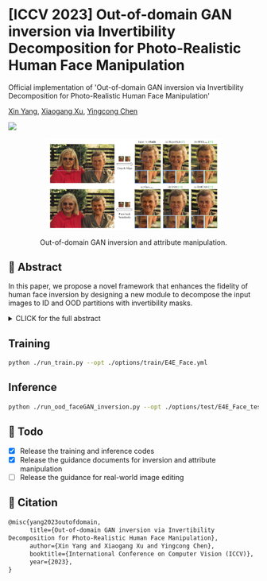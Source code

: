 # [ICCV 2023] Out-of-domain GAN inversion via Invertibility Decomposition for Photo-Realistic Human Face Manipulation
Official implementation of 'Out-of-domain GAN inversion via Invertibility Decomposition for Photo-Realistic Human Face Manipulation'

[Xin Yang](https://abnervictor.github.io/2023/06/12/Academic-Self-Intro.html), [Xiaogang Xu](https://xiaogang00.github.io), [Yingcong Chen](https://www.yingcong.me)

<a href='https://arxiv.org/abs/2212.09262'><img src='https://img.shields.io/badge/ArXiv-2212.09262-red'></a> 

<div align=center>
<img src="teaser.png" width="70%"/>  
  
Out-of-domain GAN inversion and attribute manipulation. 
</div>

## 🎏 Abstract

In this paper, we propose a novel framework that enhances the fidelity of human face inversion by designing a new module to decompose the input images to ID and OOD partitions with invertibility masks.

<details><summary>CLICK for the full abstract</summary>
  
> The fidelity of Generative Adversarial Networks (GAN) inversion is impeded by Out-Of-Domain (OOD) areas (e.g., background, accessories) in the image. Detecting the OOD areas beyond the generation ability of the pre-trained model and blending these regions with the input image can enhance fidelity. The ``invertibility mask" figures out these OOD areas, and existing methods predict the mask with the reconstruction error. However, the estimated mask is usually inaccurate due to the influence of the reconstruction error in the In-Domain (ID) area. In this paper, we propose a novel framework that enhances the fidelity of human face inversion by designing a new module to decompose the input images to ID and OOD partitions with invertibility masks. Unlike previous works, our invertibility detector is simultaneously learned with a spatial alignment module. We iteratively align the generated features to the input geometry and reduce the reconstruction error in the ID regions. Thus, the OOD areas are more distinguishable and can be precisely predicted. Then, we improve the fidelity of our results by blending the OOD areas from the input image with the ID GAN inversion results. Our method produces photo-realistic results for real-world human face image inversion and manipulation. Extensive experiments demonstrate our method's superiority over existing methods in the quality of GAN inversion and attribute manipulation.

</details>

## Training

```bash
python ./run_train.py --opt ./options/train/E4E_Face.yml
```

## Inference

```bash
python ./run_ood_faceGAN_inversion.py --opt ./options/test/E4E_Face_test.yml
```

## 🚧 Todo

- [x] Release the training and inference codes
- [x] Release the guidance documents for inversion and attribute manipulation
- [ ] Release the guidance for real-world image editing

## 📍 Citation 

```
@misc{yang2023outofdomain,
      title={Out-of-domain GAN inversion via Invertibility Decomposition for Photo-Realistic Human Face Manipulation}, 
      author={Xin Yang and Xiaogang Xu and Yingcong Chen},
      booktitle={International Conference on Computer Vision (ICCV)},
      year={2023},
}
```
